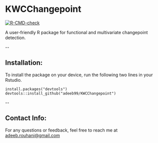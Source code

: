 # KWCChangepoint
<!-- badges: start -->
[![R-CMD-check](https://github.com/adeeb99/KWCChangepoint/actions/workflows/R-CMD-check.yaml/badge.svg)](https://github.com/adeeb99/KWCChangepoint/actions/workflows/R-CMD-check.yaml)
<!-- badges: end -->


A user-friendly R package for functional and multivariate changepoint detection.

--

## Installation:

To install the package on your device, run the following two lines in your Rstudio.
```
install.packages("devtools")
devtools::install_github("adeeb99/KWCChangepoint")
```

--

## Contact Info:

For any questions or feedback, feel free to reach me at [adeeb.rouhani@gmail.com](mailto:adeeb.rouhani@gmail.com)
